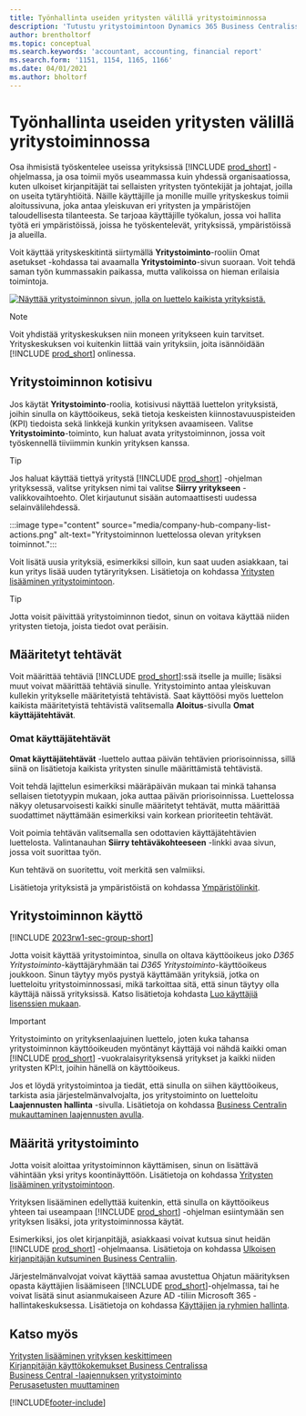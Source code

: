 ```yaml
---
title: Työnhallinta useiden yritysten välillä yritystoiminnossa
description: 'Tutustu yritystoimintoon Dynamics 365 Business Centralissa, jossa työskentelet useiden yritysten kesken.'
author: brentholtorf
ms.topic: conceptual
ms.search.keywords: 'accountant, accounting, financial report'
ms.search.form: '1151, 1154, 1165, 1166'
ms.date: 04/01/2021
ms.author: bholtorf
---
```


# Työnhallinta useiden yritysten välillä yritystoiminnossa

Osa ihmisistä työskentelee useissa yrityksissä [!INCLUDE [prod_short](includes/prod_short.md)] -ohjelmassa, ja osa toimii myös useammassa kuin yhdessä organisaatiossa, kuten ulkoiset kirjanpitäjät tai sellaisten yritysten työntekijät ja johtajat, joilla on useita tytäryhtiöitä. Näille käyttäjille ja monille muille yrityskeskus toimii aloitussivuna, joka antaa yleiskuvan eri yritysten ja ympäristöjen taloudellisesta tilanteesta. Se tarjoaa käyttäjille työkalun, jossa voi hallita työtä eri ympäristöissä, joissa he työskentelevät, yrityksissä, ympäristöissä ja alueilla.  

Voit käyttää yrityskeskitintä siirtymällä **Yritystoiminto**-rooliin Omat asetukset -kohdassa tai avaamalla **Yritystoiminto**-sivun suoraan. Voit tehdä saman työn kummassakin paikassa, mutta valikoissa on hieman erilaisia toimintoja.  

[![Näyttää yritystoiminnon sivun, jolla on luettelo kaikista yrityksistä.](media/company-hub.png)](media/company-hub.png#lightbox)  

> [!NOTE]
> Voit yhdistää yrityskeskuksen niin moneen yritykseen kuin tarvitset. Yrityskeskuksen voi kuitenkin liittää vain yrityksiin, joita isännöidään [!INCLUDE [prod_short](includes/prod_short.md)] onlinessa.

## Yritystoiminnon kotisivu

Jos käytät **Yritystoiminto**-roolia, kotisivusi näyttää luettelon yrityksistä, joihin sinulla on käyttöoikeus, sekä tietoja keskeisten kiinnostavuuspisteiden (KPI) tiedoista sekä linkkejä kunkin yrityksen avaamiseen. <!--You can customize the dashboard to show the data points that you want to see by adding or removing columns. For example, you might want to see taxes that are due, how many open sales documents each company has, or the number of purchase invoices that are due next week. You can configure the view to suit your needs. If you have added many companies, you can use filters to sort your view.--> Valitse **Yritystoiminto**-toiminto, kun haluat avata yritystoiminnon, jossa voit työskennellä tiiviimmin kunkin yrityksen kanssa.  

> [!TIP]
> Jos haluat käyttää tiettyä yritystä [!INCLUDE [prod_short](includes/prod_short.md)] -ohjelman yrityksessä, valitse yrityksen nimi tai valitse **Siirry yritykseen** -valikkovaihtoehto. Olet kirjautunut sisään automaattisesti uudessa selainvälilehdessä.

:::image type="content" source="media/company-hub-company-list-actions.png" alt-text="Yritystoiminnon luettelossa olevan yrityksen toiminnot.":::

Voit lisätä uusia yrityksiä, esimerkiksi silloin, kun saat uuden asiakkaan, tai kun yritys lisää uuden tytäryrityksen. Lisätietoja on kohdassa [Yritysten lisääminen yritystoimintoon](company-hub-add-company.md).  

> [!TIP]
> Jotta voisit päivittää yritystoiminnon tiedot, sinun on voitava käyttää niiden yritysten tietoja, joista tiedot ovat peräisin.

<!--## Company details

In the **Company Hub** page, you can see more information about each company by choosing the name of the company that you want to learn more about. This opens the **Company Details** pane, where you can see additional information, such as the following:  

* Cash account balances  
* Cash flow forecast  
* Overdue purchase invoices  
* Overdue sales invoices  

> [!TIP]
> You can launch predefined Excel workbooks from the **Reports** tab in the ribbon. These Excel workbooks are designed as ready-to-print key financial statements and reports, but you can also modify them to fit your needs. For more information, see [Analyzing Financial Statements in Microsoft Excel](finance-analyze-excel.md).  

Otherwise, close the details pane and continue to the next company.  -->

## Määritetyt tehtävät

Voit määrittää tehtäviä [!INCLUDE [prod_short](includes/prod_short.md)]:ssä itselle ja muille; lisäksi muut voivat määrittää tehtäviä sinulle. Yritystoiminto antaa yleiskuvan kullekin yritykselle määritetyistä tehtävistä. Saat käyttöösi myös luettelon kaikista määritetyistä tehtävistä valitsemalla **Aloitus**-sivulla **Omat käyttäjätehtävät**.  

<!--In the client company, you also have cues that call out tasks assigned to you in this particular client.  -->

### Omat käyttäjätehtävät

**Omat käyttäjätehtävät** -luettelo auttaa päivän tehtävien priorisoinnissa, sillä siinä on lisätietoja kaikista yritysten sinulle määrittämistä tehtävistä.  

Voit tehdä lajittelun esimerkiksi määräpäivän mukaan tai minkä tahansa sellaisen tietotyypin mukaan, joka auttaa päivän priorisoinnissa. Luettelossa näkyy oletusarvoisesti kaikki sinulle määritetyt tehtävät, mutta määrittää suodattimet näyttämään esimerkiksi vain korkean prioriteetin tehtävät.  

Voit poimia tehtävän valitsemalla sen odottavien käyttäjätehtävien luettelosta. Valintanauhan **Siirry tehtäväkohteeseen** -linkki avaa sivun, jossa voit suorittaa työn.  

Kun tehtävä on suoritettu, voit merkitä sen valmiiksi.  

Lisätietoja yrityksistä ja ympäristöistä on kohdassa [Ympäristölinkit](company-hub-add-company.md#environment-links).  

## Yritystoiminnon käyttö

[!INCLUDE [2023rw1-sec-group-short](includes/2023rw1-sec-group-short.md)]

Jotta voisit käyttää yritystoimintoa, sinulla on oltava käyttöoikeus joko *D365 Yritystoiminto*-käyttäjäryhmään tai *D365 Yritystoiminto*-käyttöoikeus joukkoon. Sinun täytyy myös pystyä käyttämään yrityksiä, jotka on luetteloitu yritystoiminnossasi, mikä tarkoittaa sitä, että sinun täytyy olla käyttäjä näissä yrityksissä. Katso lisätietoja kohdasta [Luo käyttäjiä lisenssien mukaan](ui-how-users-permissions.md).  

> [!IMPORTANT]
> Yritystoiminto on yrityksenlaajuinen luettelo, joten kuka tahansa yritystoiminnon käyttöoikeuden myöntänyt käyttäjä voi nähdä kaikki oman [!INCLUDE [prod_short](includes/prod_short.md)] -vuokralaisyrityksensä yritykset ja kaikki niiden yritysten KPI:t, joihin hänellä on käyttöoikeus.

Jos et löydä yritystoimintoa ja tiedät, että sinulla on siihen käyttöoikeus, tarkista asia järjestelmänvalvojalta, jos yritystoiminto on luetteloitu **Laajennusten hallinta** -sivulla. Lisätietoja on kohdassa [Business Centralin mukauttaminen laajennusten avulla](ui-extensions.md).  

## Määritä yritystoiminto

Jotta voisit aloittaa yritystoiminnon käyttämisen, sinun on lisättävä vähintään yksi yritys koontinäyttöön. Lisätietoja on kohdassa [Yritysten lisääminen yritystoimintoon](company-hub-add-company.md).  

Yrityksen lisääminen edellyttää kuitenkin, että sinulla on käyttöoikeus yhteen tai useampaan [!INCLUDE [prod_short](includes/prod_short.md)] -ohjelman esiintymään sen yrityksen lisäksi, jota yritystoiminnossa käytät.  

Esimerkiksi, jos olet kirjanpitäjä, asiakkaasi voivat kutsua sinut heidän [!INCLUDE [prod_short](includes/prod_short.md)] -ohjelmaansa. Lisätietoja on kohdassa [Ulkoisen kirjanpitäjän kutsuminen Business Centraliin](finance-accounting.md#inviteaccountant).  

Järjestelmänvalvojat voivat käyttää samaa avustettua Ohjatun määrityksen opasta käyttäjien lisäämiseen [!INCLUDE [prod_short](includes/prod_short.md)]-ohjelmassa, tai he voivat lisätä sinut asianmukaiseen Azure AD -tiliin Microsoft 365 -hallintakeskuksessa. Lisätietoja on kohdassa [Käyttäjien ja ryhmien hallinta](/microsoft-365/admin/add-users/?view=o365-worldwide&preserve-view=true).  

## Katso myös

[Yritysten lisääminen yrityksen keskittimeen](company-hub-add-company.md)  
[Kirjanpitäjän käyttökokemukset Business Centralissa](finance-accounting.md)  
[Business Central -laajennuksen yritystoiminto](ui-extensions-company-hub.md)  
[Perusasetusten muuttaminen](ui-change-basic-settings.md)  


[!INCLUDE[footer-include](includes/footer-banner.md)]